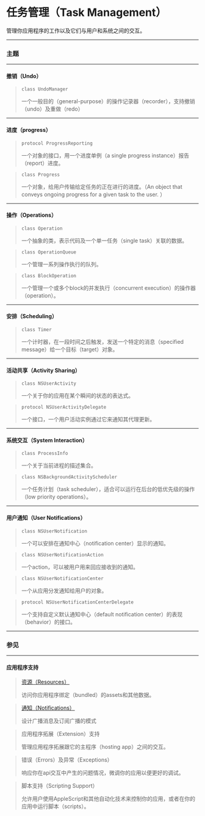 # 任务管理（Task Management）

管理你应用程序的工作以及它们与用户和系统之间的交互。

---

### 主题

---

#### 撤销（Undo）

> ```
> class UndoManager
> ```
> 一个一般目的（general-purpose）的操作记录器（recorder），支持撤销（undo）及重做（redo）

---

#### 进度（progress）

> ```
> protocol ProgressReporting
> ```
> 一个对象的接口，用一个进度单例（a single progress instance）报告（report）进度。

> ```
> class Progress
> ```
> 一个对象，给用户传输给定任务的正在进行的进度。（An object that conveys ongoing progress for a given task to the user.
）

---

#### 操作（Operations）

> ```
> class Operation
> ```
> 一个抽象的类，表示代码及一个单一任务（single task）关联的数据。

> ```
> class OperationQueue
> ```
> 一个管理一系列操作执行的队列。

> ```
> class BlockOperation
> ```
> 一个管理一个或多个block的并发执行（concurrent execution）的操作器（operation）。

---

#### 安排（Scheduling）

> ```
> class Timer
> ```
> 一个计时器，在一段时间之后触发，发送一个特定的消息（specified message）给一个目标（target）对象。

---

#### 活动共享（Activity Sharing）

> ```
> class NSUserActivity
> ```
> 一个关于你的应用在某个瞬间的状态的表达式。

> ```
> protocol NSUserActivityDelegate
> ```
> 一个接口，一个用户活动实例通过它来通知其代理更新。

---

#### 系统交互（System Interaction）

> ```
> class ProcessInfo
> ```
> 一个关于当前进程的描述集合。

> ```
> class NSBackgroundActivityScheduler
> ```
> 一个任务计划（task scheduler），适合可以运行在后台的低优先级的操作（low priority operations）。

---

#### 用户通知（User Notifications）

> ```
> class NSUserNotification
> ```
> 一个可以安排在通知中心（notification center）显示的通知。

> ```
> class NSUserNotificationAction
> ```
> 一个action，可以被用户用来回应接收到的通知。

> ```
> class NSUserNotificationCenter
> ```
> 一个从应用分发通知给用户的对象。

> ```
> protocol NSUserNotificationCenterDelegate
> ```
> 一个支持自定义默认通知中心（default notification center）的表现（behavior）的接口。

---

### 参见

---

#### 应用程序支持

> [资源（Resources）](/foundation/resources.md)
>
> 访问你应用程序绑定（bundled）的assets和其他数据。

> [通知（Notifications）](/foundation/notifications.md)
>
> 设计广播消息及订阅广播的模式

> 应用程序拓展（Extension）支持
>
> 管理应用程序拓展跟它的主程序（hosting app）之间的交互。

> 错误（Errors）及异常（Exceptions）
>
> 响应你在api交互中产生的问题情况，微调你的应用以便更好的调试。

> 脚本支持（Scripting Support）
>
> 允许用户使用AppleScript和其他自动化技术来控制你的应用，或者在你的应用中运行脚本（scripts）。
